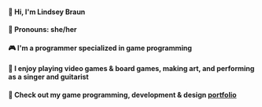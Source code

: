 #### 👋 Hi, I'm Lindsey Braun
#### 🌈 Pronouns: she/her
#### 🎮 I'm a programmer specialized in game programming
#### 🥰 I enjoy playing video games & board games, making art, and performing as a singer and guitarist
#### 💬 Check out my game programming, development & design <a href="https://portfolio.lindseybraun.com/">portfolio</a>


<!--
**linbraun/linbraun** is a ✨ _special_ ✨ repository because its `README.md` (this file) appears on your GitHub profile.

Here are some ideas to get you started:

- 🔭 I’m currently working on ...
- 🌱 I’m currently learning ...
- 👯 I’m looking to collaborate on ...
- 🤔 I’m looking for help with ...
- 💬 Ask me about ...
- 📫 How to reach me: ...
- 😄 Pronouns: ...
- ⚡ Fun fact: ...
-->
